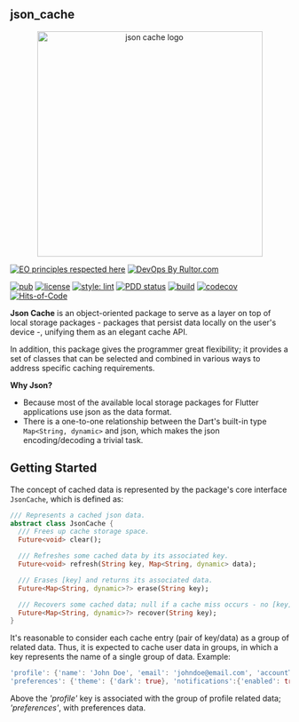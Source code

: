 ## json_cache

<center>
  <img width="406" hight="192" alt="json cache logo" src="https://user-images.githubusercontent.com/24878574/119276278-56ef4a80-bbf0-11eb-8701-53a94f24f75b.png" align="middle">
</center>

[![EO principles respected here](https://www.elegantobjects.org/badge.svg)](https://www.elegantobjects.org)
[![DevOps By Rultor.com](https://www.rultor.com/b/dartoos-dev/json_cache)](https://www.rultor.com/p/dartoos-dev/json_cache)

[![pub](https://img.shields.io/pub/v/json_cache)](https://pub.dev/packages/json_cache)
[![license](https://img.shields.io/badge/license-mit-green.svg)](https://github.com/dartoos-dev/json_cache/blob/master/LICENSE)
[![style: lint](https://img.shields.io/badge/style-lint-4BC0F5.svg)](https://pub.dev/packages/lint)
[![PDD status](https://www.0pdd.com/svg?name=dartoos-dev/json_cache)](https://www.0pdd.com/p?name=dartoos-dev/json_cache)
[![build](https://github.com/dartoos-dev/json_cache/actions/workflows/build.yml/badge.svg)](https://github.com/dartoos-dev/json_cache/actions/)
[![codecov](https://codecov.io/gh/dartoos-dev/json_cache/branch/master/graph/badge.svg?token=7T5VNQIIMZ)](https://codecov.io/gh/dartoos-dev/json_cache)
[![Hits-of-Code](https://hitsofcode.com/github/dartoos-dev/json_cache)](https://hitsofcode.com/github/dartoos-dev/json_cache/view)

**Json Cache** is an object-oriented package to serve as a layer on top of local
storage packages - packages that persist data locally on the user's device
-, unifying them as an elegant cache API.

In addition, this package gives the programmer great flexibility; it provides a
set of classes that can be selected and combined in various ways to address
specific caching requirements.

**Why Json?**

- Because most of the available local storage packages for Flutter applications
  use json as the data format.
- There is a one-to-one relationship between the Dart's built-in type
  ```Map<String, dynamic>``` and json, which makes the json encoding/decoding a
  trivial task.

## Getting Started

The concept of cached data is represented by the package's core interface
```JsonCache```, which is defined as:

```dart
/// Represents a cached json data.
abstract class JsonCache {
  /// Frees up cache storage space.
  Future<void> clear();

  /// Refreshes some cached data by its associated key.
  Future<void> refresh(String key, Map<String, dynamic> data);

  /// Erases [key] and returns its associated data.
  Future<Map<String, dynamic>?> erase(String key);

  /// Recovers some cached data; null if a cache miss occurs - no [key] found.
  Future<Map<String, dynamic>?> recover(String key);
}
```

It's reasonable to consider each cache entry (pair of key/data) as a group of
related data. Thus, it is expected to cache user data in groups, in which a key
represents the name of a single group of data. Example:

```dart
'profile': {'name': 'John Doe', 'email': 'johndoe@email.com', 'accountType': 'premium'};
'preferences': {'theme': {'dark': true}, 'notifications':{'enabled': true}}
```

Above the _'profile'_ key is associated with the group of profile related data;
_'preferences'_, with preferences data.

<!-- @todo #10 Some implementation is needed to add more examples -->
